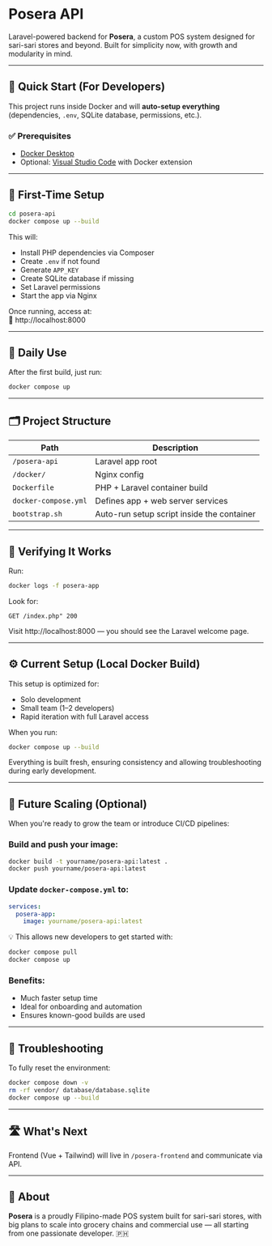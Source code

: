 # Posera API

Laravel-powered backend for **Posera**, a custom POS system designed for sari-sari stores and beyond. Built for simplicity now, with growth and modularity in mind.

---

## 🚀 Quick Start (For Developers)

This project runs inside Docker and will **auto-setup everything** (dependencies, `.env`, SQLite database, permissions, etc.).

### ✅ Prerequisites

- [Docker Desktop](https://www.docker.com/products/docker-desktop)
- Optional: [Visual Studio Code](https://code.visualstudio.com/) with Docker extension

---

## 🐳 First-Time Setup

```bash
cd posera-api
docker compose up --build
```

This will:

- Install PHP dependencies via Composer
- Create `.env` if not found
- Generate `APP_KEY`
- Create SQLite database if missing
- Set Laravel permissions
- Start the app via Nginx

Once running, access at:  
📍 http://localhost:8000

---

## 🔁 Daily Use

After the first build, just run:

```bash
docker compose up
```

---

## 🗂 Project Structure

| Path               | Description                          |
|--------------------|--------------------------------------|
| `/posera-api`      | Laravel app root                     |
| `/docker/`         | Nginx config                         |
| `Dockerfile`       | PHP + Laravel container build        |
| `docker-compose.yml` | Defines app + web server services  |
| `bootstrap.sh`     | Auto-run setup script inside the container |

---

## 🧪 Verifying It Works

Run:

```bash
docker logs -f posera-app
```

Look for:

```
GET /index.php" 200
```

Visit http://localhost:8000 — you should see the Laravel welcome page.

---

## ⚙️ Current Setup (Local Docker Build)

This setup is optimized for:

- Solo development
- Small team (1–2 developers)
- Rapid iteration with full Laravel access

When you run:

```bash
docker compose up --build
```

Everything is built fresh, ensuring consistency and allowing troubleshooting during early development.

---

## 🚀 Future Scaling (Optional)

When you're ready to grow the team or introduce CI/CD pipelines:

### Build and push your image:

```bash
docker build -t yourname/posera-api:latest .
docker push yourname/posera-api:latest
```

### Update `docker-compose.yml` to:

```yaml
services:
  posera-app:
    image: yourname/posera-api:latest
```

💡 This allows new developers to get started with:

```bash
docker compose pull
docker compose up
```

### Benefits:

- Much faster setup time
- Ideal for onboarding and automation
- Ensures known-good builds are used

---

## 🧼 Troubleshooting

To fully reset the environment:

```bash
docker compose down -v
rm -rf vendor/ database/database.sqlite
docker compose up --build
```

---

## 🛣 What's Next

Frontend (Vue + Tailwind) will live in `/posera-frontend` and communicate via API.

---

## 👋 About

**Posera** is a proudly Filipino-made POS system built for sari-sari stores, with big plans to scale into grocery chains and commercial use — all starting from one passionate developer. 🇵🇭
